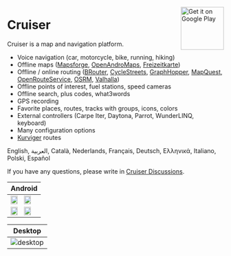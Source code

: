 <a href='https://play.google.com/store/apps/details?id=gr.talent.cruiser'><img alt='Get it on Google Play' src='https://play.google.com/intl/en_us/badges/static/images/badges/en_badge_web_generic.png' height='100' align='right'/></a>

# Cruiser

Cruiser is a map and navigation platform.

- Voice navigation (car, motorcycle, bike, running, hiking)
- Offline maps ([Mapsforge](https://download.mapsforge.org/), [OpenAndroMaps](https://www.openandromaps.org/en/), [Freizeitkarte](https://www.freizeitkarte-osm.de/android/en/index.html))
- Offline / online routing ([BRouter](https://brouter.de/), [CycleStreets](https://www.cyclestreets.net/), [GraphHopper](https://www.graphhopper.com/), [MapQuest](https://www.mapquest.com/), [OpenRouteService](https://openrouteservice.org/), [OSRM](https://project-osrm.org/), [Valhalla](https://valhalla.openstreetmap.de/))
- Offline points of interest, fuel stations, speed cameras
- Offline search, plus codes, what3words
- GPS recording
- Favorite places, routes, tracks with groups, icons, colors
- External controllers (Carpe Iter, Daytona, Parrot, WunderLINQ, keyboard)
- Many configuration options
- [Kurviger](https://kurviger.de/en) routes

English, العربية, Català, Nederlands, Français, Deutsch, Ελληνικά, Italiano, Polski, Español

If you have any questions, please write in [Cruiser Discussions](https://github.com/devemux86/cruiser/discussions).

|Android|
|-------|
|<img src="https://github.com/devemux86/cruiser/assets/3484020/9718940e-a823-4869-9c92-64498495574d" width="50%"/><img src="https://github.com/devemux86/cruiser/assets/3484020/881310dd-30ff-44af-afe5-cf7ec124c966" width="50%"/>|
|<img src="https://github.com/devemux86/cruiser/assets/3484020/4d516562-e6c3-4286-bacf-8e161b13209c" width="50%"/><img src="https://github.com/devemux86/cruiser/assets/3484020/c341cb60-90df-4547-963e-ce355bfb0844" width="50%"/>|

|Desktop|
|-------|
|![desktop](https://user-images.githubusercontent.com/3484020/210542646-0e5a6bfb-709e-4410-9329-3680068c44cf.png)|
